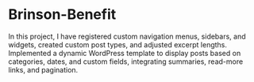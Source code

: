 # Brinson-Benefit
In this project, I have registered custom navigation menus, sidebars, and widgets, created custom post types, and adjusted excerpt lengths. Implemented a dynamic WordPress template to display posts based on categories, dates, and custom fields, integrating summaries, read-more links, and pagination.

